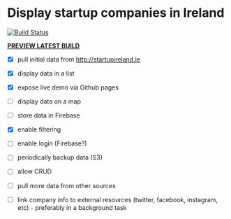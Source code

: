 # Display startup companies in Ireland

[![Build Status](https://travis-ci.org/ivarprudnikov/irish-startups.svg?branch=master)](https://travis-ci.org/ivarprudnikov/irish-startups)

**[PREVIEW LATEST BUILD](http://ivarprudnikov.github.io/irish-startups)**

- [x] pull initial data from http://startupireland.ie
- [x] display data in a list
- [x] expose live demo via Github pages
- [ ] display data on a map
- [ ] store data in Firebase
- [x] enable filtering
- [ ] enable login (Firebase?)
- [ ] periodically backup data (S3)
- [ ] allow CRUD
- [ ] pull more data from other sources
- [ ] link company info to external resources (twitter, facebook, instagram, etc) - preferably in a background task


